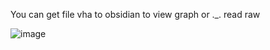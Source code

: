 You can get file vha to obsidian to view graph or ._. read raw


![image](https://user-images.githubusercontent.com/89138607/199774356-1a96efff-908b-4461-b623-65a45de0eeea.png)
